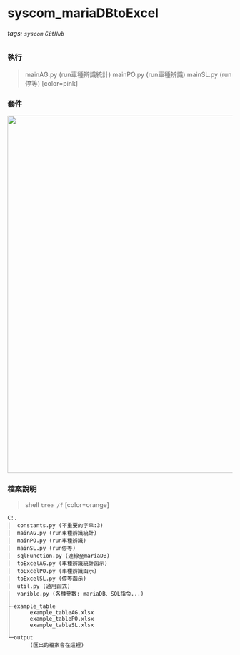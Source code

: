 # syscom_mariaDBtoExcel

###### tags: `syscom` `GitHub`


### 執行
> mainAG.py (run車種辨識統計)
> mainPO.py (run車種辨識)
> mainSL.py (run停等)
> [color=pink]

### 套件

<img width='800px' src='https://i.imgur.com/JZ37TzG.png'/>




### 檔案說明

> shell `tree /f`
> [color=orange]

```
C:.
│  constants.py (不重要的字串:3)
│  mainAG.py (run車種辨識統計)
│  mainPO.py (run車種辨識)
│  mainSL.py (run停等)
│  sqlFunction.py (連線至mariaDB)
│  toExcelAG.py (車種辨識統計函示)
│  toExcelPO.py (車種辨識函示)
│  toExcelSL.py (停等函示)
│  util.py (通用函式)
│  varible.py (各種參數: mariaDB、SQL指令...)
│
├─example_table
│      example_tableAG.xlsx
│      example_tablePO.xlsx
│      example_tableSL.xlsx
│
└─output
       (匯出的檔案會在這裡)
```

